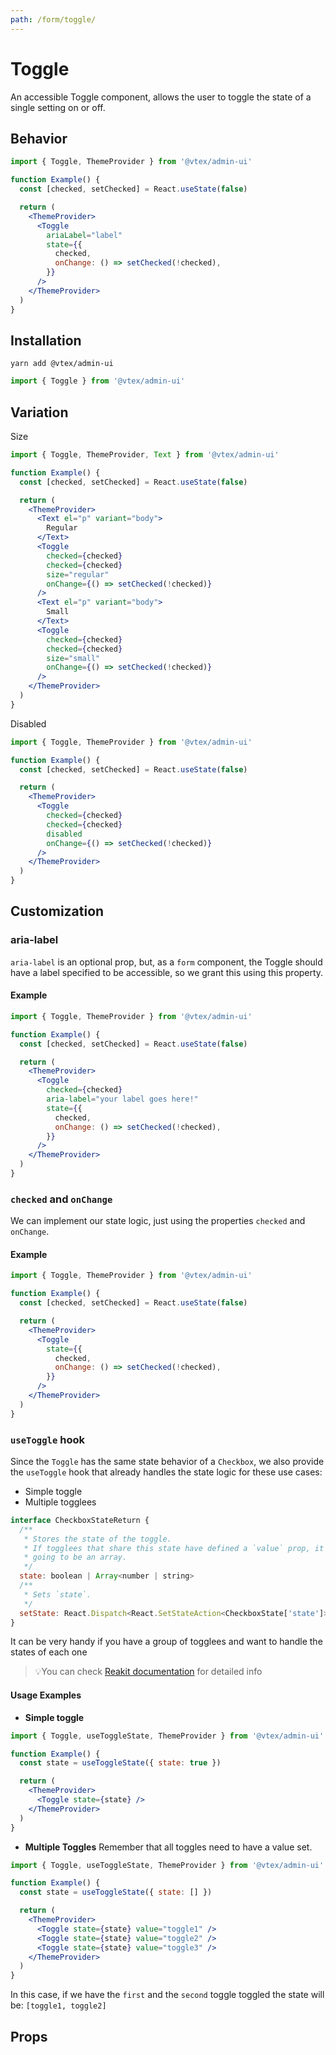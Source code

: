```yaml
---
path: /form/toggle/
---
```


# Toggle

An accessible Toggle component, allows the user to toggle the state of a single setting on or off.

## Behavior

```jsx
import { Toggle, ThemeProvider } from '@vtex/admin-ui'

function Example() {
  const [checked, setChecked] = React.useState(false)

  return (
    <ThemeProvider>
      <Toggle
        ariaLabel="label"
        state={{
          checked,
          onChange: () => setChecked(!checked),
        }}
      />
    </ThemeProvider>
  )
}
```

## Installation

```static
yarn add @vtex/admin-ui
```

```jsx static
import { Toggle } from '@vtex/admin-ui'
```

## Variation

Size

```jsx
import { Toggle, ThemeProvider, Text } from '@vtex/admin-ui'

function Example() {
  const [checked, setChecked] = React.useState(false)

  return (
    <ThemeProvider>
      <Text el="p" variant="body">
        Regular
      </Text>
      <Toggle
        checked={checked}
        checked={checked}
        size="regular"
        onChange={() => setChecked(!checked)}
      />
      <Text el="p" variant="body">
        Small
      </Text>
      <Toggle
        checked={checked}
        checked={checked}
        size="small"
        onChange={() => setChecked(!checked)}
      />
    </ThemeProvider>
  )
}
```

Disabled

```jsx
import { Toggle, ThemeProvider } from '@vtex/admin-ui'

function Example() {
  const [checked, setChecked] = React.useState(false)

  return (
    <ThemeProvider>
      <Toggle
        checked={checked}
        checked={checked}
        disabled
        onChange={() => setChecked(!checked)}
      />
    </ThemeProvider>
  )
}
```

## Customization

### aria-label

`aria-label` is an optional prop, but, as a `form` component, the Toggle should have a label specified to be accessible, so we grant this using this property.

#### Example

```jsx
import { Toggle, ThemeProvider } from '@vtex/admin-ui'

function Example() {
  const [checked, setChecked] = React.useState(false)

  return (
    <ThemeProvider>
      <Toggle
        checked={checked}
        aria-label="your label goes here!"
        state={{
          checked,
          onChange: () => setChecked(!checked),
        }}
      />
    </ThemeProvider>
  )
}
```

### `checked` and `onChange`

We can implement our state logic, just using the properties `checked` and `onChange`.

#### Example

```jsx
import { Toggle, ThemeProvider } from '@vtex/admin-ui'

function Example() {
  const [checked, setChecked] = React.useState(false)

  return (
    <ThemeProvider>
      <Toggle
        state={{
          checked,
          onChange: () => setChecked(!checked),
        }}
      />
    </ThemeProvider>
  )
}
```

### `useToggle` hook

Since the `Toggle` has the same state behavior of a `Checkbox`, we also provide the `useToggle` hook that already handles the state logic for these use cases:

- Simple toggle
- Multiple togglees

```js
interface CheckboxStateReturn {
  /**
   * Stores the state of the toggle.
   * If togglees that share this state have defined a `value` prop, it's
   * going to be an array.
   */
  state: boolean | Array<number | string>
  /**
   * Sets `state`.
   */
  setState: React.Dispatch<React.SetStateAction<CheckboxState['state']>>
}
```

It can be very handy if you have a group of togglees and want to handle the states of each one

> 💡You can check [Reakit documentation](https://reakit.io/docs/checkbox/#usecheckboxstate) for detailed info

#### Usage Examples

- **Simple toggle**

```jsx
import { Toggle, useToggleState, ThemeProvider } from '@vtex/admin-ui'

function Example() {
  const state = useToggleState({ state: true })

  return (
    <ThemeProvider>
      <Toggle state={state} />
    </ThemeProvider>
  )
}
```

- **Multiple Toggles**
  Remember that all toggles need to have a value set.

```jsx
import { Toggle, useToggleState, ThemeProvider } from '@vtex/admin-ui'

function Example() {
  const state = useToggleState({ state: [] })

  return (
    <ThemeProvider>
      <Toggle state={state} value="toggle1" />
      <Toggle state={state} value="toggle2" />
      <Toggle state={state} value="toggle3" />
    </ThemeProvider>
  )
}
```

In this case, if we have the `first` and the `second` toggle toggled the state will be: `[toggle1, toggle2]`

## Props

<proptypes heading="Toggle" component="Toggle"/>
